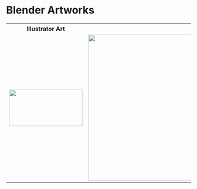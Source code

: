 # Blender Artworks

<table>
  <tr>
    <th><strong>Illustrator Art</strong></th>
    <th><strong>Blender 3d Creation</strong></th>
  </tr>
  <tr>
    <td><img src="https://github.com/Neloy-Barman/Blender-Artworks/assets/110896263/7286ce88-df34-4e72-aef6-4f0575583927" height="100" width="200"></td>
    <td><img src="https://github.com/Neloy-Barman/Blender-Artworks/assets/110896263/d14caffc-1fec-4979-9ca2-e1b278f4da74" height="400" width="900"></td>
  </tr>
</table>
